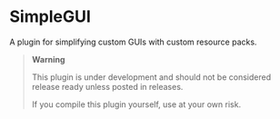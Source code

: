 # SimpleGUI

A plugin for simplifying custom GUIs with custom resource packs.

> **Warning**
> 
> This plugin is under development and should not be considered release ready unless posted in releases.
> 
> If you compile this plugin yourself, use at your own risk.
